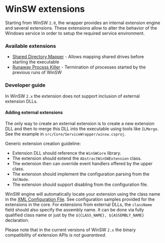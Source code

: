 WinSW extensions
===

Starting from WinSW `2.0`, the wrapper provides an internal extension engine and several extensions.
These extensions allow to alter the behavior of the Windows service in order to setup the required service environment.

### Available extensions

* [Shared Directory Mapper](sharedDirectoryMapper.md) - Allows mapping shared drives before starting the executable
* [Runaway Process Killer](runawayProcessKiller.md) - Termination of processes started by the previous runs of WinSW

### Developer guide

In WinSW `2.x` the extension does not support inclusion of external extension DLLs.

#### Adding external extensions

The only way to create an external extension is to create a new extension DLL and 
  then to merge this DLL into the executable using tools like `ILMerge`.
See the example in `src/Core/ServiceWrapper/winsw.csproj`.

Generic extension creation guideline:
* Extension DLL should reference the `WinSWCore` library.
* The extension should extend the `AbstractWinSWExtension` class.
* The extension then can override event handlers offered by the upper class.
* The extension should implement the configuration parsing from the `XmlNode`.
* The extension should support disabling from the configuration file.

WinSW engine will automatically locate your extension using the class name in the [XML Configuration File](../xmlConfigFile.md).
See configuration samples provided for the extensions in the core.
For extensions from external DLLs, the `className` field should also specify the assembly name. 
It can be done via fully qualified class name or just by the `${CLASS_NAME}, ${ASSEMBLY_NAME}` declaration.

Please note that in the current versions of WinSW `2.x` the binary compatibility of extension APIs *is not guaranteed*.
